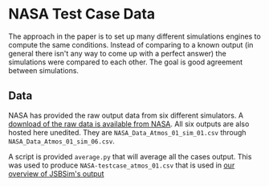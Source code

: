 # NASA Test Case Data

The approach in the paper is to set up many different simulations engines to
compute the same conditions. Instead of comparing to a known output (in general
there isn't any way to come up with a perfect answer) the simulations were
compared to each other. The goal is good agreement between simulations.


## Data

NASA has provided the raw output data from six different simulators. A
[download of the raw data is available from NASA][1]. All six outputs
are also hosted here unedited. They are `NASA_Data_Atmos_01_sim_01.csv`
through `NASA_Data_Atmos_01_sim_06.csv`.

A script is provided `average.py` that will average all the cases output.
This was used to produce `NASA-testcase_atmos_01.csv` that is used in
[our overview of JSBSim's output][2]

[1]: http://nescacademy.nasa.gov/flightsim/ "Six degree-of-freedom (6-DOF) Flight Simulation Check-cases"
[2]: https://github.com/natronics/jsbsim-nasa-test-cases/blob/master/case-01-dragless_sphere/results.ipynb "IPython Notebook compairing NASA to JSBSim"
